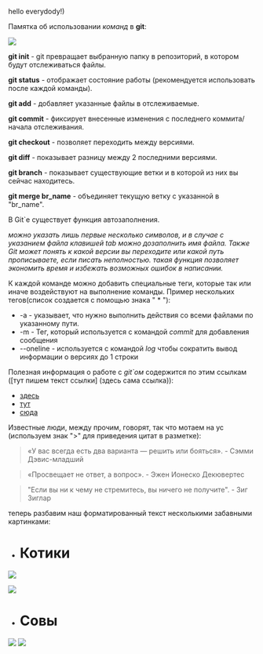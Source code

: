 hello everydody!)

Памятка об использовании *команд* в **git**:

![](https://img.haikudeck.com/mg/PKrjrKAPFO_1432821185841.jpg)

**git init** - git превращает выбранную папку в репозиторий, в котором будут отслеживаться файлы.

**git status** - отображает состояние работы (рекомендуется использовать после каждой команды).

**git add** - добавляет указанные файлы в отслеживаемые.

**git commit** - фиксирует внесенные изменения с последнего коммита/начала отслеживания.

**git checkout** - позволяет переходить между версиями.

**git diff** - показывает разницу между 2 последними версиями.

**git branch** - показывает существующие ветки и в которой из них вы сейчас находитесь.

**git merge br_name** - объединяет текущую ветку с указанной в "br_name".

В Git`е существует функция автозаполнения.

*можно указать лишь первые несколько символов, и в случае с указанием файла клавишей tab можно дозаполнить имя файла. Также Git может понять к какой версии вы переходите или какой путь прописываете, если писать неполностью. такая функция позволяет экономить время и избежать возможных ошибок в написании.* 

К каждой команде можно добавить специальные теги, которые так или иначе воздействуют на выполнение команды. Пример нескольких тегов(список создается с помощью знака " * "):

*  -a - указывает, что нужно выполнить действия со всеми файлами по указанному пути.
*  -m - Тег, который используется с командой *commit* для добавления сообщения
*  --oneline - используется с командой *log* чтобы сократить вывод информации о версиях до 1 строки

Полезная информация о работе с *git`ом* содержится по этим ссылкам ([тут пишем текст ссылки] (здесь сама ссылка)):
 - [здесь](https://habr.com/ru/post/541258/) 
 - [тут](https://habr.com/ru/post/542616/)
 - [сюда](https://clck.ru/VV4BR)

Известные люди, между прочим, говорят, так что мотаем на ус (используем знак ">" для приведения цитат в разметке):

>«У вас всегда есть два варианта — решить или бояться». - Сэмми Дэвис-младший

>«Просвещает не ответ, а вопрос». - Эжен Ионеско Декювертес

>"Если вы ни к чему не стремитесь, вы ничего не получите". - Зиг Зиглар

теперь разбавим наш форматированный текст несколькими забавными картинками:
- # Котики
![](http://bm.img.com.ua/img/prikol/images/large/0/0/165100.jpg) 

![](https://bugaga.ru/uploads/posts/2016-09/1474981059_foto-9.jpg) 

- # Совы
![](https://vjoy.cc/wp-content/uploads/2019/05/32-45.jpg)
![](https://klike.net/uploads/posts/2018-11/1541229142_4.jpg)
